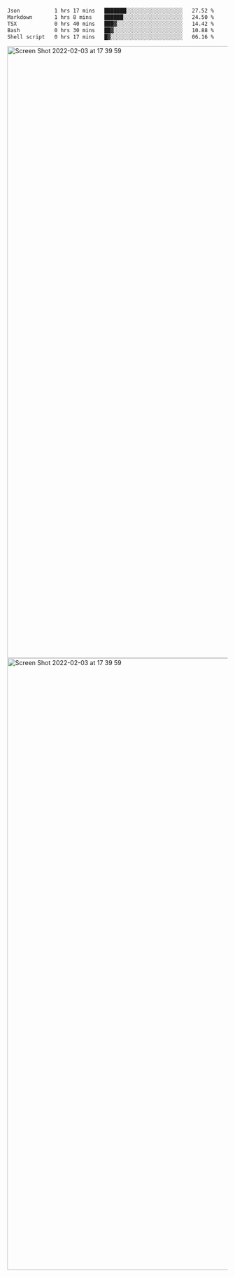 <!--START_SECTION:waka-->

```txt
Json           1 hrs 17 mins   ███████░░░░░░░░░░░░░░░░░░   27.52 %
Markdown       1 hrs 8 mins    ██████░░░░░░░░░░░░░░░░░░░   24.50 %
TSX            0 hrs 40 mins   ███▓░░░░░░░░░░░░░░░░░░░░░   14.42 %
Bash           0 hrs 30 mins   ██▓░░░░░░░░░░░░░░░░░░░░░░   10.88 %
Shell script   0 hrs 17 mins   █▓░░░░░░░░░░░░░░░░░░░░░░░   06.16 %
```

<!--END_SECTION:waka-->

<img width="1400" alt="Screen Shot 2022-02-03 at 17 39 59" src="https://user-images.githubusercontent.com/45716542/152387304-f2b60485-53a6-4f4b-a818-5cefb1b0c0ae.png">
<img width="1400" alt="Screen Shot 2022-02-03 at 17 39 59" src="https://user-images.githubusercontent.com/45716542/152387273-ea5cdf21-2a45-44da-8bef-00c1763b1d42.png">
